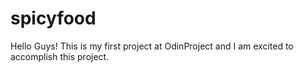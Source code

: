 # spicyfood
Hello Guys! This is my first project at OdinProject and I am excited to accomplish this project.